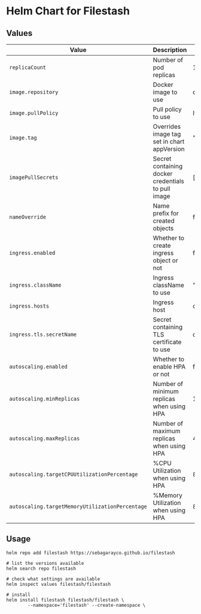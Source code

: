 # Helm Chart for Filestash

## Values

| Value                                           | Description                                        | Default                      |
| ----------------------------------------------- | -------------------------------------------------- | ---------------------------- |
| `replicaCount`                                  | Number of pod replicas                             | 1                            |
| `image.repository`                              | Docker image to use                                | docker.io/machines/filestash |
| `image.pullPolicy`                              | Pull policy to use                                 | IfNotPresent                 |
| `image.tag`                                     | Overrides image tag set in chart appVersion        | ""                           |
| `imagePullSecrets`                              | Secret containing docker credentials to pull image | []                           |
| `nameOverride`                                  | Name prefix for created objects                    | filestash                    |
| `ingress.enabled`                               | Whether to create ingress object or not            | false                        |
| `ingress.className`                             | Ingress className to use                           | ""                           |
| `ingress.hosts`                                 | Ingress host                                       | chart-example.local          |
| `ingress.tls.secretName`                        | Secret containing TLS certificate to use           | chart-example-tls            |
| `autoscaling.enabled`                           | Whether to enable HPA or not                       | false                        |
| `autoscaling.minReplicas`                       | Number of minimum replicas when using HPA          | 1                            |
| `autoscaling.maxReplicas`                       | Number of maximum replicas when using HPA          | 4                            |
| `autoscaling.targetCPUUtilizationPercentage`    | %CPU Utilization when using HPA                    | 80                           |
| `autoscaling.targetMemoryUtilizationPercentage` | %Memory Utilization when using HPA                 | 80                           |

## Usage

```shell
helm repo add filestash https://sebagarayco.github.io/filestash

# list the versions available
helm search repo filestash

# check what settings are available
helm inspect values filestash/filestash

# install
helm install filestash filestash/filestash \
        --namespace='filestash' --create-namespace \
```
